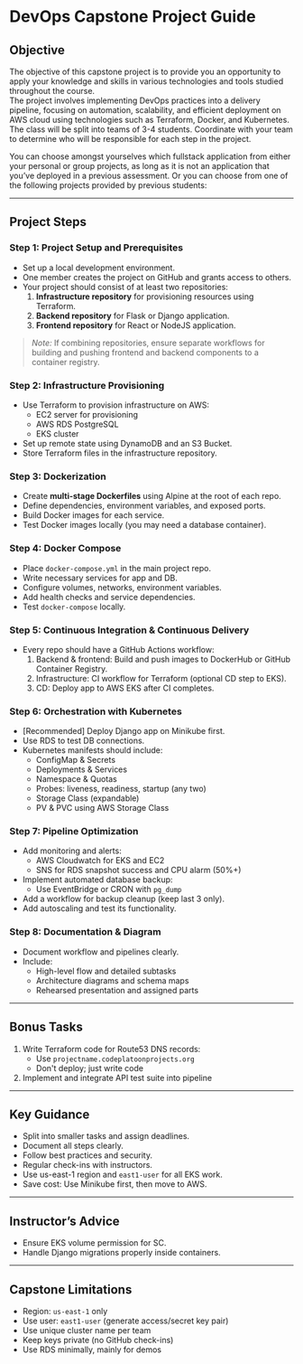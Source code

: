
# DevOps Capstone Project Guide

## Objective

The objective of this capstone project is to provide you an opportunity to apply your knowledge and skills in various technologies and tools studied throughout the course.  
The project involves implementing DevOps practices into a delivery pipeline, focusing on automation, scalability, and efficient deployment on AWS cloud using technologies such as Terraform, Docker, and Kubernetes.  
The class will be split into teams of 3-4 students. Coordinate with your team to determine who will be responsible for each step in the project.  

You can choose amongst yourselves which fullstack application from either your personal or group projects, as long as it is not an application that you’ve deployed in a previous assessment. Or you can choose from one of the following projects provided by previous students:

---

## Project Steps

### Step 1: Project Setup and Prerequisites
- Set up a local development environment.
- One member creates the project on GitHub and grants access to others.
- Your project should consist of at least two repositories:
  1. **Infrastructure repository** for provisioning resources using Terraform.
  2. **Backend repository** for Flask or Django application.
  3. **Frontend repository** for React or NodeJS application.

> *Note:* If combining repositories, ensure separate workflows for building and pushing frontend and backend components to a container registry.

### Step 2: Infrastructure Provisioning
- Use Terraform to provision infrastructure on AWS:
  - EC2 server for provisioning
  - AWS RDS PostgreSQL
  - EKS cluster
- Set up remote state using DynamoDB and an S3 Bucket.
- Store Terraform files in the infrastructure repository.

### Step 3: Dockerization
- Create **multi-stage Dockerfiles** using Alpine at the root of each repo.
- Define dependencies, environment variables, and exposed ports.
- Build Docker images for each service.
- Test Docker images locally (you may need a database container).

### Step 4: Docker Compose
- Place `docker-compose.yml` in the main project repo.
- Write necessary services for app and DB.
- Configure volumes, networks, environment variables.
- Add health checks and service dependencies.
- Test `docker-compose` locally.

### Step 5: Continuous Integration & Continuous Delivery
- Every repo should have a GitHub Actions workflow:
  1. Backend & frontend: Build and push images to DockerHub or GitHub Container Registry.
  2. Infrastructure: CI workflow for Terraform (optional CD step to EKS).
  3. CD: Deploy app to AWS EKS after CI completes.

### Step 6: Orchestration with Kubernetes
- [Recommended] Deploy Django app on Minikube first.
- Use RDS to test DB connections.
- Kubernetes manifests should include:
  - ConfigMap & Secrets
  - Deployments & Services
  - Namespace & Quotas
  - Probes: liveness, readiness, startup (any two)
  - Storage Class (expandable)
  - PV & PVC using AWS Storage Class

### Step 7: Pipeline Optimization
- Add monitoring and alerts:
  - AWS Cloudwatch for EKS and EC2
  - SNS for RDS snapshot success and CPU alarm (50%+)
- Implement automated database backup:
  - Use EventBridge or CRON with `pg_dump`
- Add a workflow for backup cleanup (keep last 3 only).
- Add autoscaling and test its functionality.

### Step 8: Documentation & Diagram
- Document workflow and pipelines clearly.
- Include:
  - High-level flow and detailed subtasks
  - Architecture diagrams and schema maps
  - Rehearsed presentation and assigned parts

---

## Bonus Tasks
1. Write Terraform code for Route53 DNS records:
   - Use `projectname.codeplatoonprojects.org`
   - Don't deploy; just write code
2. Implement and integrate API test suite into pipeline

---

## Key Guidance
- Split into smaller tasks and assign deadlines.
- Document all steps clearly.
- Follow best practices and security.
- Regular check-ins with instructors.
- Use us-east-1 region and `east1-user` for all EKS work.
- Save cost: Use Minikube first, then move to AWS.

---

## Instructor’s Advice
- Ensure EKS volume permission for SC.
- Handle Django migrations properly inside containers.

---

## Capstone Limitations
- Region: `us-east-1` only
- Use user: `east1-user` (generate access/secret key pair)
- Use unique cluster name per team
- Keep keys private (no GitHub check-ins)
- Use RDS minimally, mainly for demos
